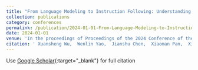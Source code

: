 ```yaml
---
title: "From Language Modeling to Instruction Following: Understanding the Behavior Shift in LLMs after Instruction Tuning"
collection: publications
category: conferences
permalink: /publication/2024-01-01-From-Language-Modeling-to-Instruction-Following-Understanding-the-Behavior-Shift-in-LLMs-after-Instruction-Tuning
date: 2024-01-01
venue: 'In the proceedings of Proceedings of the 2024 Conference of the North American Chapter of the Association for Computational Linguistics (NAACL)'
citation: ' Xuansheng Wu,  Wenlin Yao,  Jianshu Chen,  Xiaoman Pan,  Xiaoyang Wang,  Ninghao Liu,  Dong Yu, &quot;From Language Modeling to Instruction Following: Understanding the Behavior Shift in LLMs after Instruction Tuning.&quot; In the proceedings of Proceedings of the 2024 Conference of the North American Chapter of the Association for Computational Linguistics (NAACL), 2024.'
---
```

Use [Google Scholar](https://scholar.google.com/scholar?q=From+Language+Modeling+to+Instruction+Following:+Understanding+the+Behavior+Shift+in+LLMs+after+Instruction+Tuning){:target="_blank"} for full citation